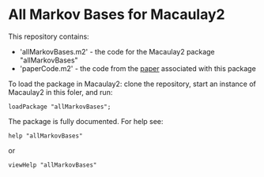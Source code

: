 # All Markov Bases for Macaulay2

This repository contains:
- 'allMarkovBases.m2' - the code for the Macaulay2 package "allMarkovBases"
- 'paperCode.m2' - the code from the [paper](https://arxiv.org/abs/2502.19031) associated with this package

To load the package in Macaulay2: clone the repository, start an instance of Macaulay2 in this foler, and run:

    loadPackage "allMarkovBases";

The package is fully documented. For help see:

    help "allMarkovBases"

or

    viewHelp "allMarkovBases"

